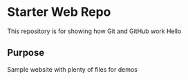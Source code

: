 # Starter Web Repo

This repository is for showing how Git and GitHub work Hello

## Purpose

Sample website with plenty of files for demos